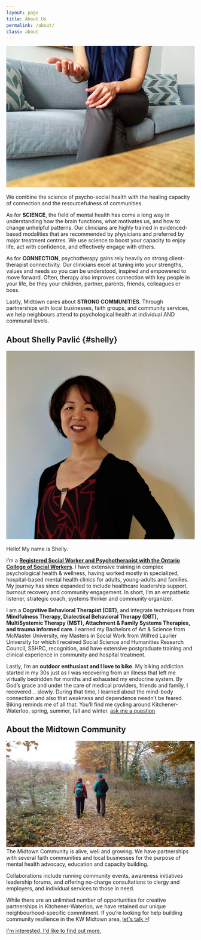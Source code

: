 ```yaml
---
layout: page
title: About Us
permalink: /about/
class: about
---
```


<img src="/assets/images/hands-couch.jpg" alt="" class="image-float float-right">

We combine the science of psycho-social health with the healing capacity of connection and the resourcefulness of communities.

As for **SCIENCE**, the field of mental health has come a long way in understanding how the brain functions, what motivates us, and how to change unhelpful patterns. Our clinicians are highly trained in evidenced-based modalities that are recommended by physicians and preferred by major treatment centres. We use science to boost your capacity to enjoy life, act with confidence, and effectively engage with others.

As for **CONNECTION**, psychotherapy gains rely heavily on strong client-therapist connectivity. Our clinicians excel at tuning into your strengths, values and needs so you can be understood, inspired and empowered to move forward. Often, therapy also improves connection with key people in your life, be they your children, partner, parents, friends, colleagues or boss.

Lastly, Midtown cares about **STRONG COMMUNITIES**. Through partnerships with local businesses, faith groups, and community services, we help neighbours attend to psychological health at individual AND communal levels.

## About Shelly Pavlić {#shelly}

<img src="/assets/images/shelly-1.jpg" alt="" class="image-float float-left">

Hello! My name is Shelly. 

I’m a **[Registered Social Worker and Psychotherapist with the Ontario College of Social Workers](https://www.ocswssw.org/)**. I have extensive training in complex psychological health & wellness, having worked mostly in specialized, hospital-based mental health clinics for adults, young-adults and families. My journey has since expanded to include healthcare leadership support, burnout recovery and community engagement. In short, I’m an empathetic listener, strategic coach, systems thinker and community organizer.

I am a **Cognitive Behavioral Therapist (CBT)**, and integrate techniques from **Mindfulness Therapy, Dialectical Behavioral Therapy (DBT), MultiSystemic Therapy (MST), Attachment & Family Systems Therapies, and trauma informed care**. I earned my Bachelors of Art & Science from McMaster University, my Masters in Social Work from Wilfred Laurier University for which I received Social Science and Humanities Research Council, SSHRC, recognition, and have extensive postgraduate training and clinical experience in community and hospital treatment. 

Lastly, I’m an **outdoor enthusiast and I love to bike**. My biking addiction started in my 30s just as I was recovering from an illness that left me virtually bedridden for months and exhausted my endocrine system. By God’s grace and under the care of medical providers, friends and family, I recovered... slowly. During that time, I learned about the mind-body connection and also that weakness and dependence needn’t be feared. Biking reminds me of all that. You’ll find me cycling around Kitchener-Waterloo, spring, summer, fall and winter. [ask me a question](mailto:shelly@midtowncounselling.ca)

## About the Midtown Community

<img src="/assets/images/hiking.jpg" alt="" class="image-float float-right"> The Midtown Community is alive, well and growing. We have partnerships with several faith communities and local businesses for the purpose of mental health advocacy, education and capacity building. 

Collaborations include running community events, awareness initiatives leadership forums, and offering no-charge consultations to clergy and employers, and individual services to those in need.

While there are an unlimited number of opportunities for creative partnerships in Kitchener-Waterloo, we have retained our unique neighbourhood-specific commitment. If you’re looking for help building community resilience in the KW Midtown area, [let's talk >](/contact)!

<div class="callout-link"><a class="link-button" href="/contact/">I'm interested. I'd like to find out more.</a></div>